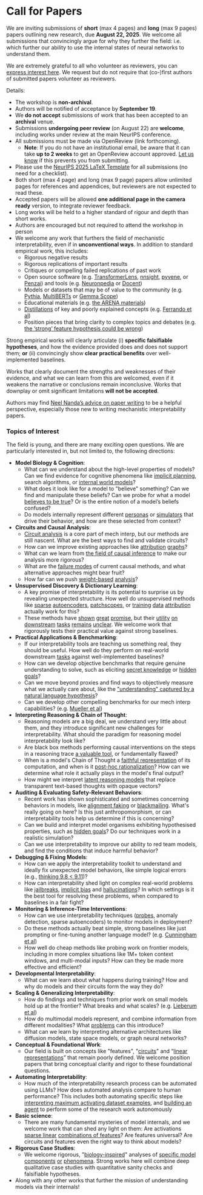 # Call for Papers
We are inviting submissions of **short** (max 4 pages) and **long** (max 9 pages) papers outlining new research, due **August 22, 2025**. We welcome all submissions that convincingly argue for why they further the field: i.e. which further our ability to use the internal states of neural networks to understand them. 

We are extremely grateful to all who volunteer as reviewers, you can [express interest here](https://www.google.com/url?q=https://docs.google.com/forms/d/e/1FAIpQLSdiw1SJllzoTz_nqzDTzTOGb9DV3W_truQyh-WvYj_QGIi7Mg/viewform?usp%3Ddialog&sa=D&source=editors&ust=1753740432231520&usg=AOvVaw3_goztymZrtsbYqz871R9H). We request but do not require that (co-)first authors of submitted papers volunteer as reviewers. 

Details: 
* The workshop is **non-archival**.
* Authors will be notified of acceptance by **September 19**.
* We **do not accept** submissions of work that has been accepted to an **archival** venue.
* Submissions **undergoing peer review** (on August 22) are **welcome**, including works under review at the main NeurIPS conference.
* All submissions must be made via OpenReview (link forthcoming).
  * **Note**: If you do not have an institutional email, be aware that it can take **up to 2 weeks** to get an OpenReview account approved. [Let us know](mailto:neurips2025@mechinterpworkshop.com) if this prevents you from submitting.
* Please use the [NeurIPS 2025 LaTeX Template](https://www.google.com/url?q=https://media.neurips.cc/Conferences/NeurIPS2025/Styles.zip&sa=D&source=editors&ust=1753740432232801&usg=AOvVaw0Gva4E2e5kjpMJG4E6uzlx) for all submissions (no need for a checklist).
* Both short (max 4 page) and long (max 9 page) papers allow unlimited pages for references and appendices, but reviewers are not expected to read these.
* Accepted papers will be allowed **one additional page in the camera ready** version, to integrate reviewer feedback.
* Long works will be held to a higher standard of rigour and depth than short works.
* Authors are encouraged but not required to attend the workshop in person
* We welcome any work that furthers the field of mechanistic interpretability, even if in **unconventional ways**. In addition to standard empirical work, this includes:
  * Rigorous negative results
  * Rigorous replications of important results
  * Critiques or compelling failed replications of past work
  * Open source software (e.g. [TransformerLens](https://www.google.com/url?q=https://github.com/neelnanda-io/TransformerLens&sa=D&source=editors&ust=1753740432233941&usg=AOvVaw24S26Vw4Z0CV1_WteVUW55), [nnsight](https://www.google.com/url?q=https://github.com/ndif-team/nnsight&sa=D&source=editors&ust=1753740432234013&usg=AOvVaw1XYMFQx8m2ihPEkefZ_S3K), [pyvene](https://www.google.com/url?q=https://github.com/stanfordnlp/pyvene/tree/main/pyvene/models/mlp&sa=D&source=editors&ust=1753740432234087&usg=AOvVaw2tIrEx6UA9YaFZI1SUfeIq), or [Penzai](https://www.google.com/url?q=https://github.com/google-deepmind/penzai&sa=D&source=editors&ust=1753740432234165&usg=AOvVaw1FpyG6K0Ag2V0vaq4X6Y2g)) and tools (e.g. [Neuronpedia](https://www.google.com/url?q=http://neuronpedia.org&sa=D&source=editors&ust=1753740432234244&usg=AOvVaw29-qnDgfg7ZsYj-In3298O) or [Docent](https://www.google.com/url?q=https://transluce.org/introducing-docent&sa=D&source=editors&ust=1753740432234319&usg=AOvVaw0zXGzoHM1xD1VWNHHnDM7N))
  * Models or datasets that may be of value to the community (e.g. [Pythia](https://www.google.com/url?q=https://arxiv.org/abs/2304.01373&sa=D&source=editors&ust=1753740432234468&usg=AOvVaw1maTAID-LkemE9rDwUYJN4), [MultiBERTs](https://www.google.com/url?q=https://arxiv.org/abs/2106.16163&sa=D&source=editors&ust=1753740432234536&usg=AOvVaw2PylA-0O5JuCntcQlU6bdb) or [Gemma Scope](https://www.google.com/url?q=https://arxiv.org/abs/2408.05147&sa=D&source=editors&ust=1753740432234600&usg=AOvVaw3Bd9A2fexlkKYNtzR_6jbS))
  * Educational materials (e.g. [the ARENA materials](https://www.google.com/url?q=https://arena3-chapter1-transformer-interp.streamlit.app/&sa=D&source=editors&ust=1753740432234734&usg=AOvVaw3sLOdk1EiTcAKxWfRM6wiz))
  * [Distillations](https://www.google.com/url?q=https://distill.pub/2017/research-debt/&sa=D&source=editors&ust=1753740432234822&usg=AOvVaw2uV7h-m94a0MYX7PA-8LMS) of key and poorly explained concepts (e.g. [Ferrando et al](https://www.google.com/url?q=https://arxiv.org/abs/2405.00208&sa=D&source=editors&ust=1753740432234938&usg=AOvVaw2eUKBTuKIIDECTbfsfIG0s))
  * Position pieces that bring clarity to complex topics and debates (e.g. [the ‘strong’ feature hypothesis could be wrong](https://www.google.com/url?q=https://www.alignmentforum.org/posts/tojtPCCRpKLSHBdpn/the-strong-feature-hypothesis-could-be-wrong&sa=D&source=editors&ust=1753740432235181&usg=AOvVaw36ze7FQb7cvYeQ6W4rIt9A))

Strong empirical works will clearly articulate (i) **specific falsifiable hypotheses**, and how the evidence provided does and does not support them; **or** (ii) convincingly show **clear practical benefits** over well-implemented baselines. 

Works that clearly document the strengths and weaknesses of their evidence, and what we can learn from this are welcomed, even if it weakens the narrative or conclusions remain inconclusive. Works that downplay or omit significant limitations **will not be accepted**. 

Authors may find [Neel Nanda’s advice on paper writing](https://www.google.com/url?q=https://www.alignmentforum.org/posts/eJGptPbbFPZGLpjsp/highly-opinionated-advice-on-how-to-write-ml-papers&sa=D&source=editors&ust=1753740432236052&usg=AOvVaw3cAOSMfBg9YXcYwT7-ywBb) to be a helpful perspective, especially those new to writing mechanistic interpretability papers. 
### Topics of Interest
The field is young, and there are many exciting open questions. We are particularly interested in, but not limited to, the following directions: 
* **Model Biology & Cognition**:
  * What can we understand about the high-level properties of models? Can we find evidence for cognitive phenomena like [implicit planning](https://www.google.com/url?q=https://transformer-circuits.pub/2025/attribution-graphs/biology.html%23dives-poems&sa=D&source=editors&ust=1753740432236709&usg=AOvVaw2Fb30mfFan_-rf-J3mFjpy), search algorithms, or [internal world models](https://www.google.com/url?q=https://arxiv.org/abs/2210.13382&sa=D&source=editors&ust=1753740432236811&usg=AOvVaw3wQOMkuF7kLR7tlL6Sea76)?
  * What does it look like for a model to "believe" something? Can we find and manipulate these beliefs? Can we probe for what a model [believes to be true](https://www.google.com/url?q=https://arxiv.org/abs/2310.06824&sa=D&source=editors&ust=1753740432237055&usg=AOvVaw1BkN2w1DuM1uJAr00obXaw)? Or is the entire notion of a model’s beliefs confused?
  * Do models internally represent different [personas](https://www.google.com/url?q=https://arxiv.org/abs/2406.12094&sa=D&source=editors&ust=1753740432237234&usg=AOvVaw3gYN9vHwVbEwp-06aCrxqe) or [simulators](https://www.google.com/url?q=https://www.nature.com/articles/s41586-023-06647-8&sa=D&source=editors&ust=1753740432237325&usg=AOvVaw2utKW4qYfckXGfbZbStN0B) that drive their behavior, and how are these selected from context?
* **Circuits and Causal Analysis**:
  * [Circuit analysis](https://www.google.com/url?q=https://distill.pub/2020/circuits/zoom-in/&sa=D&source=editors&ust=1753740432237565&usg=AOvVaw0XnELWRf9kx6QFXd50Ma8Y) is a core part of mech interp, but our methods are still nascent. What are the best ways to find and validate circuits?
  * How can we improve existing approaches like [attribution](https://www.google.com/url?q=https://arxiv.org/abs/2406.11944&sa=D&source=editors&ust=1753740432237828&usg=AOvVaw3EL-oDrBr6OsQHelNwPbSf) [graphs](https://www.google.com/url?q=https://transformer-circuits.pub/2025/attribution-graphs/methods.html&sa=D&source=editors&ust=1753740432237904&usg=AOvVaw2k_k1uokmw0lSwExCipZv2)?
  * What can we learn from [the field of causal inference](https://www.google.com/url?q=https://arxiv.org/abs/2407.04690&sa=D&source=editors&ust=1753740432238032&usg=AOvVaw0kHnWfjPASncGudSJ0f_t8) to make our analysis more rigorous?
  * What are the [failure modes](https://www.google.com/url?q=https://arxiv.org/abs/2307.15771&sa=D&source=editors&ust=1753740432238163&usg=AOvVaw0X3BZfDHXtalVSOJw69QLf) of current causal methods, and what alternative approaches might bear fruit?
  * How far can we push [weight-based](https://www.google.com/url?q=https://arxiv.org/abs/2301.05217&sa=D&source=editors&ust=1753740432238341&usg=AOvVaw2pQFTHTbGg3_sU9dYi9bmh) [analysis](https://www.google.com/url?q=https://arxiv.org/abs/2410.08417&sa=D&source=editors&ust=1753740432238399&usg=AOvVaw3FJTdQjqf1vjLlpseV42BQ)?
* **Unsupervised Discovery & Dictionary Learning**:
  * A key promise of interpretability is its potential to surprise us by revealing unexpected structure. How well do unsupervised methods like [sparse](https://www.google.com/url?q=https://arxiv.org/abs/2103.15949&sa=D&source=editors&ust=1753740432238721&usg=AOvVaw3j5TYQ9AHH2U4S3zaljvmo) [autoencoders](https://www.google.com/url?q=https://transformer-circuits.pub/2023/monosemantic-features&sa=D&source=editors&ust=1753740432238799&usg=AOvVaw04cEJvuMpboBYLScqcv5XD), [patch](https://www.google.com/url?q=https://arxiv.org/abs/2401.06102&sa=D&source=editors&ust=1753740432238856&usg=AOvVaw2HWN2l2ndFciF3z8xc_4B0)[scopes](https://www.google.com/url?q=https://arxiv.org/abs/2403.10949v2&sa=D&source=editors&ust=1753740432238899&usg=AOvVaw2JJKh45otiPyYJeRO_gDeb), or [training](https://www.google.com/url?q=https://proceedings.mlr.press/v70/koh17a?ref%3Dhttps://githubhelp.com&sa=D&source=editors&ust=1753740432238980&usg=AOvVaw3tNMn08DA0Rtm2VW5DEBIH) [data](https://www.google.com/url?q=https://arxiv.org/abs/2308.03296&sa=D&source=editors&ust=1753740432239036&usg=AOvVaw0QxVRbx2S55MrD0Ruwaqpz) [attribution](https://www.google.com/url?q=https://arxiv.org/abs/2205.11482&sa=D&source=editors&ust=1753740432239097&usg=AOvVaw0sZ0WjWiFFoJTlIForf0T6) actually work for this?
  * These methods have [shown](https://www.google.com/url?q=https://transformer-circuits.pub/2024/scaling-monosemanticity/index.html&sa=D&source=editors&ust=1753740432239246&usg=AOvVaw04Vg5AuJ39N1u8tm5WW8_H) [great](https://www.google.com/url?q=https://transformer-circuits.pub/2025/attribution-graphs/biology.html&sa=D&source=editors&ust=1753740432239322&usg=AOvVaw2K43n_wAudf9GfjhMckpRm) [promise](https://www.google.com/url?q=https://arxiv.org/abs/2503.10965&sa=D&source=editors&ust=1753740432239382&usg=AOvVaw1tI-9C-5S2LUCXEL-9wD5k), but their [utility](https://www.google.com/url?q=https://arxiv.org/abs/2502.16681&sa=D&source=editors&ust=1753740432239454&usg=AOvVaw1Na2h-H9FPrKmKcEoDFC1G) [on](https://www.google.com/url?q=https://www.tilderesearch.com/blog/sieve&sa=D&source=editors&ust=1753740432239516&usg=AOvVaw2arYsslj55FYpiEapyuVTg) [downstream](https://www.google.com/url?q=https://arxiv.org/abs/2501.17148&sa=D&source=editors&ust=1753740432239577&usg=AOvVaw0tguOpgcC6Mp-J8uOsU1hD) [tasks](https://www.google.com/url?q=https://transformer-circuits.pub/2024/features-as-classifiers/index.html&sa=D&source=editors&ust=1753740432239649&usg=AOvVaw2ashRnfl4MVSC1of4xFZti) [remains](https://www.google.com/url?q=https://arxiv.org/abs/2502.04382&sa=D&source=editors&ust=1753740432239706&usg=AOvVaw3qKxMf-L5m2ZAw3O-xk3L6) [unclear](https://www.google.com/url?q=https://www.alignmentforum.org/posts/4uXCAJNuPKtKBsi28/negative-results-for-saes-on-downstream-tasks&sa=D&source=editors&ust=1753740432239795&usg=AOvVaw0yQBeuC62H_bOv9nvwp2Qg). We welcome work that rigorously tests their practical value against strong baselines.
* **Practical Applications & Benchmarking**:
  * If our interpretability tools are teaching us something real, they should be useful. How well do they perform on real-world downstream [tasks](https://www.google.com/url?q=https://www.lesswrong.com/posts/wGRnzCFcowRCrpX4Y/downstream-applications-as-validation-of-interpretability&sa=D&source=editors&ust=1753740432240211&usg=AOvVaw0goo2IXSzyJuu1ZFCDFF-K) against well-implemented baselines?
  * How can we develop objective benchmarks that require genuine understanding to solve, such as eliciting [secret knowledge](https://www.google.com/url?q=https://arxiv.org/abs/2505.14352&sa=D&source=editors&ust=1753740432240433&usg=AOvVaw1bQf7na-jZagLadg_r6MY1) or [hidden goals](https://www.google.com/url?q=https://arxiv.org/abs/2503.10965&sa=D&source=editors&ust=1753740432240502&usg=AOvVaw0yw5L3BjGHbNAGKxe-7LRr)?
  * Can we move beyond proxies and find ways to objectively measure what we actually care about, like the ["understanding" captured by a natural language hypothesis](https://www.google.com/url?q=https://arxiv.org/abs/2502.04382&sa=D&source=editors&ust=1753740432240766&usg=AOvVaw3ytNu6idMzrlw773KZ0zzU)?
  * Can we develop other compelling benchmarks for our mech interp capabilities? (e.g. [Mueller et al](https://www.google.com/url?q=https://arxiv.org/abs/2504.13151&sa=D&source=editors&ust=1753740432240930&usg=AOvVaw0sTaY-AcmR2b7gSmYQwqb5))
* **Interpreting Reasoning & Chain of Thought**:
  * Reasoning models are a big deal, we understand very little about them, and they introduce significant new challenges for interpretability. What should the paradigm for reasoning model interpretability look like?
  * Are black box methods performing causal interventions on the steps in a reasoning trace [a valuable tool](https://www.google.com/url?q=https://arxiv.org/abs/2506.19143&sa=D&source=editors&ust=1753740432241404&usg=AOvVaw1ND1KWqnj2MIG-xXMEHlAf), or fundamentally flawed?
  * When is a model's Chain of Thought a [faithful representation](https://www.google.com/url?q=https://arxiv.org/abs/2305.04388&sa=D&source=editors&ust=1753740432241568&usg=AOvVaw0_4zdfG0aZgPeHBq_6kY2m) of its computation, and when is it [post-hoc rationalization](https://www.google.com/url?q=https://arxiv.org/abs/2503.08679&sa=D&source=editors&ust=1753740432241676&usg=AOvVaw1UnQjCnPcTK58cR_cByOP2)? How can we determine what role it actually plays in the model's final output?
  * How might we interpret [latent reasoning models](https://www.google.com/url?q=https://arxiv.org/abs/2412.06769&sa=D&source=editors&ust=1753740432241867&usg=AOvVaw1eBDDUMDTxyHp70q-B0YlW) that replace transparent text-based thoughts with opaque vectors?
* **Auditing & Evaluating Safety-Relevant Behaviors**:
  * Recent work has shown sophisticated and sometimes concerning behaviors in models, like [alignment faking](https://www.google.com/url?q=https://arxiv.org/abs/2412.14093&sa=D&source=editors&ust=1753740432242195&usg=AOvVaw38VwsszcU5N9xsqCt4H-pU) or [blackmailing](https://www.google.com/url?q=https://www.anthropic.com/research/agentic-misalignment&sa=D&source=editors&ust=1753740432242272&usg=AOvVaw3hkmGk0eG-x0ir4q6E0rzz). What's really going on here? Is this just anthropomorphism, or can interpretability tools help us determine if this is concerning?
  * Can we build and interpret model organisms exhibiting hypothesised properties, such as [hidden goals](https://www.google.com/url?q=https://arxiv.org/abs/2503.10965&sa=D&source=editors&ust=1753740432242576&usg=AOvVaw0tjhY7ffy-jnPN7udP2Cd5)? Do our techniques work in a realistic simulation?
  * Can we use interpretability to improve our ability to red team models, and find the conditions that induce harmful behavior?
* **Debugging & Fixing Models**:
  * How can we apply the interpretability toolkit to understand and ideally fix unexpected model behaviors, like simple logical errors (e.g., [thinking 9.8 < 9.11](https://www.google.com/url?q=https://transluce.org/observability-interface&sa=D&source=editors&ust=1753740432243059&usg=AOvVaw3PvYvX_l6V7zehK4-ChHtG))?
  * How can interpretability shed light on complex real-world problems like [jailbreaks](https://www.google.com/url?q=https://transformer-circuits.pub/2025/attribution-graphs/biology.html%23dives-jailbreak&sa=D&source=editors&ust=1753740432243242&usg=AOvVaw0seKP_zBx0_D0larXigeRq), [implicit bias](https://www.google.com/url?q=https://arxiv.org/abs/2506.10922&sa=D&source=editors&ust=1753740432243311&usg=AOvVaw3NlCcOmCgwmJ5V4ifWAUyj) and [hallucinations](https://www.google.com/url?q=https://arxiv.org/abs/2411.14257&sa=D&source=editors&ust=1753740432243395&usg=AOvVaw2knA8ZmJzzTiLitAg-yl3s)? In which settings is it the best tool for resolving these problems, when compared to baselines in a fair fight?
* **Monitoring & Inference-Time Interventions**:
  * How can we use interpretability techniques ([probes](https://www.google.com/url?q=https://arxiv.org/abs/2102.12452&sa=D&source=editors&ust=1753740432243738&usg=AOvVaw3h3WUluzXSPZwvok9vMLI2), anomaly detection, sparse autoencoders) to monitor models in deployment?
  * Do these methods actually beat simple, strong baselines like just prompting or fine-tuning another language model? (e.g. [Cunningham et al](https://www.google.com/url?q=https://alignment.anthropic.com/2025/cheap-monitors/&sa=D&source=editors&ust=1753740432244021&usg=AOvVaw30wdkOLAhx7AMlYE_n3zz8))
  * How well do cheap methods like probing work on frontier models, including in more complex situations like 1M+ token context windows, and multi-modal inputs? How can they be made more effective and efficient?
* **Developmental Interpretability**:
  * What can we learn about what happens during training? How and why do models and their circuits form the way they do?
* **Scaling & Generalizing Interpretability**:
  * How do findings and techniques from prior work on small models hold up at the frontier? What breaks and what scales? (e.g. [Lieberum et al](https://www.google.com/url?q=https://arxiv.org/abs/2307.09458&sa=D&source=editors&ust=1753740432244798&usg=AOvVaw1oNX5twPo-BmMcNiqZAfzv))
  * How do multimodal models represent, and combine information from different modalities? What [problems](https://www.google.com/url?q=https://openreview.net/pdf?id%3DVUhRdZp8ke&sa=D&source=editors&ust=1753740432244988&usg=AOvVaw2Ch5zAks2REkIcYB7rPGdr) can this introduce?
  * What can we learn by interpreting alternative architectures like diffusion models, state space models, or graph neural networks?
* **Conceptual & Foundational Work**:
  * Our field is built on concepts like "features", "[circuits](https://www.google.com/url?q=https://distill.pub/2020/circuits/zoom-in/&sa=D&source=editors&ust=1753740432245372&usg=AOvVaw0d4qA8wV-x56sU13NqmnCS)" and “[linear representations](https://www.google.com/url?q=https://transformer-circuits.pub/2024/july-update/index.html%23linear-representations&sa=D&source=editors&ust=1753740432245480&usg=AOvVaw0Cj-jHa3lb5CCSJscdww5h)” that remain poorly defined. We welcome position papers that bring conceptual clarity and rigor to these foundational questions.
* **Automating Interpretability**:
  * How much of the interpretability research process can be automated using LLMs? How does automated analysis compare to human performance? This includes both automating specific steps like [interpreting maximum activating dataset examples](https://www.google.com/url?q=https://openaipublic.blob.core.windows.net/neuron-explainer/paper/index.html&sa=D&source=editors&ust=1753740432245990&usg=AOvVaw3pN4fjmUZ_QzuaeclKM6Z7), and [building an agent](https://www.google.com/url?q=https://arxiv.org/abs/2404.14394&sa=D&source=editors&ust=1753740432246065&usg=AOvVaw0XLf8hCicaOdD424ZOMe22) to perform some of the research work autonomously
* **Basic science**:
  * There are many fundamental mysteries of model internals, and we welcome work that can shed any light on them: Are activations [sparse linear](https://www.google.com/url?q=https://arxiv.org/abs/1601.03764&sa=D&source=editors&ust=1753740432246414&usg=AOvVaw0fnY_6nDxoPDkORunjn8Vw) [combinations of features](https://www.google.com/url?q=https://transformer-circuits.pub/2022/toy_model/index.html&sa=D&source=editors&ust=1753740432246507&usg=AOvVaw1zwBYENRVvmzr6CebSAH8E)? Are features universal? Are circuits and features even the right way to think about models?
* **Rigorous Case Studies**:
  * We welcome rigorous, "[biology-inspired](https://www.google.com/url?q=https://distill.pub/2020/circuits/curve-circuits/&sa=D&source=editors&ust=1753740432246814&usg=AOvVaw32T1DQYj4sMgnPFRwhQTGf)" analyses of [specific model](https://www.google.com/url?q=https://arxiv.org/abs/2310.04625&sa=D&source=editors&ust=1753740432246891&usg=AOvVaw2wh9MmOK_tlRgzQx3hBWaZ) [components](https://www.google.com/url?q=https://transformer-circuits.pub/2024/scaling-monosemanticity/index.html&sa=D&source=editors&ust=1753740432246969&usg=AOvVaw06utm_nG8-0AtDSgXWmdUl) [or](https://www.google.com/url?q=https://arxiv.org/abs/2305.01610&sa=D&source=editors&ust=1753740432247023&usg=AOvVaw2FYHj5nAXn2Yna_NHRr_0S) [phenomena](https://www.google.com/url?q=https://arxiv.org/abs/2306.09346&sa=D&source=editors&ust=1753740432247085&usg=AOvVaw3n7kno3_y9_urAhkCvFy0s). Strong works here will combine deep qualitative case studies with quantitative sanity checks and falsifiable hypotheses.
* Along with any other works that further the mission of understanding models via their internals!